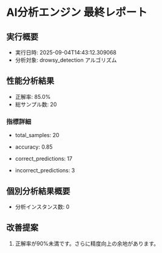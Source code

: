 
# AI分析エンジン 最終レポート

## 実行概要
- 実行日時: 2025-09-04T14:43:12.309068
- 分析対象: drowsy_detection アルゴリズム

## 性能分析結果
- 正解率: 85.0%
- 総サンプル数: 20


### 指標詳細

- total_samples: 20

- accuracy: 0.85

- correct_predictions: 17

- incorrect_predictions: 3



## 個別分析結果概要
- 分析インスタンス数: 0




## 改善提案

1. 正解率が90%未満です。さらに精度向上の余地があります。



